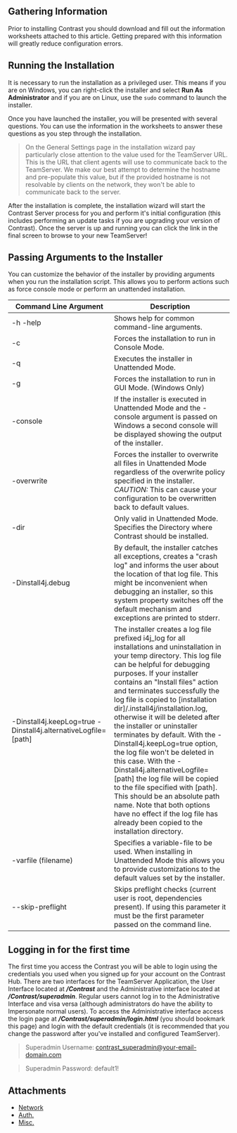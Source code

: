 <!--
title: "Installing TeamServer"
description: "Installation instructions for running the TeamServer installer."
-->
 
## Gathering Information
Prior to installing Contrast you should download and fill out the information worksheets attached to this article. Getting prepared with this information will greatly reduce configuration errors.
 
## Running the Installation
It is necessary to run the installation as a privileged user. This means if you are on Windows, you can right-click the installer and select **Run As Administrator** and if you are on Linux, use the ```sudo``` command to launch the installer.

Once you have launched the installer, you will be presented with several questions. You can use the information in the worksheets to answer these questions as you step through the installation.

>On the General Settings page in the installation wizard pay particularly close attention to the value used for the TeamServer URL. This is the URL that client agents will use to communicate back to the TeamServer. We make our best attempt to determine the hostname and pre-populate this value, but if the provided hostname is not resolvable by clients on the network, they won't be able to communicate back to the server.

After the installation is complete, the installation wizard will start the Contrast Server process for you and perform it's initial configuration (this includes performing an update tasks if you are upgrading your version of Contrast). Once the server is up and running you can click the link in the final screen to browse to your new TeamServer!

## Passing Arguments to the Installer
You can customize the behavior of the installer by providing arguments when you run the installation script. This allows you to perform actions such as force console mode or perform an unattended installation.

| Command Line Argument | Description |
|-----------------------|-------------|
| -h -help              | Shows help for common command-line arguments. |
| -c                    | Forces the installation to run in Console Mode. |
| -q                    | Executes the installer in Unattended Mode. |
| -g                    | Forces the installation to run in GUI Mode. (Windows Only) |
| -console              | If the installer is executed in Unattended Mode and the -console argument is passed on Windows a second console will be displayed showing the output of the installer.|
| -overwrite            | Forces the installer to overwrite all files in Unattended Mode regardless of the overwrite policy specified in the installer. *CAUTION:* This can cause your configuration to be overwritten back to default values. |
| -dir                  | Only valid in Unattended Mode. Specifies the Directory where Contrast should be installed. |
| -Dinstall4j.debug     | By default, the installer catches all exceptions, creates a "crash log" and informs the user about the location of that log file. This might be inconvenient when debugging an installer, so this system property switches off the default mechanism and exceptions are printed to stderr. |
| -Dinstall4j.keepLog=true -Dinstall4j.alternativeLogfile=[path] | The installer creates a log file prefixed i4j_log for all installations and uninstallation in your temp directory. This log file can be helpful for debugging purposes. If your installer contains an "Install files" action and terminates successfully the log file is copied to [installation dir]/.install4j/installation.log, otherwise it will be deleted after the installer or uninstaller terminates by default. With the -Dinstall4j.keepLog=true option, the log file won't be deleted in this case. With the -Dinstall4j.alternativeLogfile=[path] the log file will be copied to the file specified with [path]. This should be an absolute path name. Note that both options have no effect if the log file has already been copied to the installation directory. |
| -varfile (filename)   | Specifies a variable-file to be used. When installing in Unattended Mode this allows you to provide customizations to the default values set by the installer. |
| --skip-preflight      | Skips preflight checks (current user is root, dependencies present). If using this parameter it must be the first parameter passed on the command line. |

## Logging in for the first time
The first time you access the Contrast you will be able to login using the credentials you used when you signed up for your account on the Contrast Hub. There are two interfaces for the TeamServer Application, the User Interface located at ***/Contrast*** and the Administrative interface located at ***/Contrast/superadmin***. Regular users cannot log in to the Administrative Interface and visa versa (although administrators do have the ability to Impersonate normal users). To access the Administrative interface access the login page at ***/Contrast/superadmin/login.html*** (you should bookmark this page) and login with the default credentials (it is recommended that you change the password after you've installed and configured TeamServer).

> Superadmin Username: contrast_superadmin@your-email-domain.com

> Superadmin Password: default1!

## Attachments

* [Network](https://docs.contrastsecurity.com/assets/attachments/CONTRAST-WS-EOP-Network.pdf)
* [Auth.](https://docs.contrastsecurity.com/assets/attachments/CONTRAST-WS-EOP-Auth.pdf)
* [Misc.](https://docs.contrastsecurity.com/assets/attachments/CONTRAST-WS-EOP-Misc.pdf)
